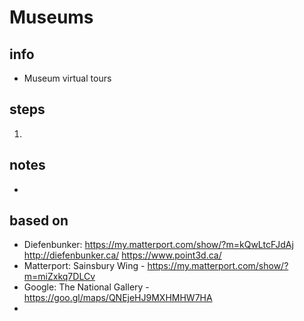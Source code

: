 # Museums  

## info  
* Museum virtual tours 

## steps  
1. 

## notes  
*  

## based on  
*  Diefenbunker: https://my.matterport.com/show/?m=kQwLtcFJdAj http://diefenbunker.ca/ https://www.point3d.ca/
*  Matterport: Sainsbury Wing - https://my.matterport.com/show/?m=miZxkq7DLCv
*  Google: The National Gallery - https://goo.gl/maps/QNEjeHJ9MXHMHW7HA 
*  

